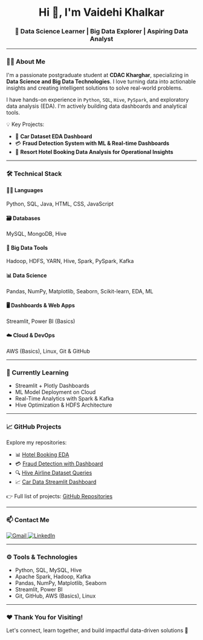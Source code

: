 <h1 align="center">Hi 👋, I'm Vaidehi Khalkar</h1>

<h3 align="center">🚀 Data Science Learner | Big Data Explorer | Aspiring Data Analyst</h3>

---

### 👩‍💻 About Me

I'm a passionate postgraduate student at **CDAC Kharghar**, specializing in **Data Science and Big Data Technologies**. I love turning data into actionable insights and creating intelligent solutions to solve real-world problems.

I have hands-on experience in `Python`, `SQL`, `Hive`, `PySpark`, and exploratory data analysis (EDA). I'm actively building data dashboards and analytical tools.

💡 Key Projects:
- 🚗 **Car Dataset EDA Dashboard**
- 💳 **Fraud Detection System with ML & Real-time Dashboards**
- 🏨 **Resort Hotel Booking Data Analysis for Operational Insights**

---

### 🛠️ Technical Stack

#### 👩‍💻 Languages
Python, SQL, Java, HTML, CSS, JavaScript

#### 🗃️ Databases
MySQL, MongoDB, Hive

#### 🚀 Big Data Tools
Hadoop, HDFS, YARN, Hive, Spark, PySpark, Kafka

#### 📊 Data Science
Pandas, NumPy, Matplotlib, Seaborn, Scikit-learn, EDA, ML

#### 🖥️ Dashboards & Web Apps
Streamlit, Power BI (Basics)

#### ☁️ Cloud & DevOps
AWS (Basics), Linux, Git & GitHub

---

### 🌱 Currently Learning

- Streamlit + Plotly Dashboards  
- ML Model Deployment on Cloud  
- Real-Time Analytics with Spark & Kafka  
- Hive Optimization & HDFS Architecture

---

### 📈 GitHub Projects

Explore my repositories:

- 📊 [Hotel Booking EDA](#)
- 💳 [Fraud Detection with Dashboard](#)
- 🔍 [Hive Airline Dataset Queries](#)
- 📈 [Car Data Streamlit Dashboard](#)

👉 Full list of projects: [GitHub Repositories](https://github.com/)

---

### 📫 Contact Me

<p>
  <a href="mailto:vaidehikhalkar007@gmail.com" target="_blank">
    <img src="https://img.shields.io/badge/Gmail-D14836?style=flat&logo=gmail&logoColor=white" alt="Gmail" />
  </a>
  <a href="https://www.linkedin.com/in/vaidehi-khalkar-4715b622a" target="_blank">
    <img src="https://img.shields.io/badge/LinkedIn-0077B5?style=flat&logo=linkedin&logoColor=white" alt="LinkedIn" />
  </a>
</p>

---

### ⚙️ Tools & Technologies

- Python, SQL, MySQL, Hive  
- Apache Spark, Hadoop, Kafka  
- Pandas, NumPy, Matplotlib, Seaborn  
- Streamlit, Power BI  
- Git, GitHub, AWS (Basics), Linux

---

### ❤️ Thank You for Visiting!

Let's connect, learn together, and build impactful data-driven solutions 🚀
